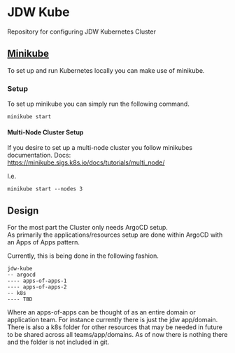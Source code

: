 # JDW Kube
Repository for configuring JDW Kubernetes Cluster

## [Minikube](https://minikube.sigs.k8s.io/docs/)
To set up and run Kubernetes locally you can make use of minikube.

### Setup
To set up minikube you can simply run the following command.
```shell
minikube start
```

#### Multi-Node Cluster Setup
If you desire to set up a multi-node cluster you follow minikubes documentation.
Docs: https://minikube.sigs.k8s.io/docs/tutorials/multi_node/

I.e.
```shell
minikube start --nodes 3
```

## Design
For the most part the Cluster only needs ArgoCD setup. \
As primarily the applications/resources setup are done within ArgoCD with an Apps of Apps pattern.

Currently, this is being done in the following fashion.

```structure
jdw-kube
-- argocd
---- apps-of-apps-1
---- apps-of-apps-2
-- k8s
---- TBD
```

Where an apps-of-apps can be thought of as an entire domain or application team.
For instance currently there is just the jdw app/domain.
There is also a k8s folder for other resources that may be needed in future to be shared across all teams/app/domains.
As of now there is nothing there and the folder is not included in git.